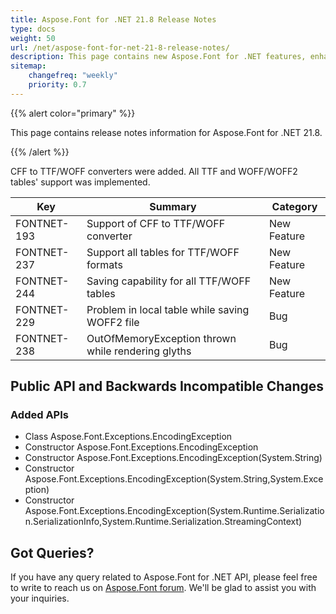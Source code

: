 ```yaml
---
title: Aspose.Font for .NET 21.8 Release Notes
type: docs
weight: 50
url: /net/aspose-font-for-net-21-8-release-notes/
description: This page contains new Aspose.Font for .NET features, enhancement, and bug fixes in 2021, version 21.8. 
sitemap:
    changefreq: "weekly"
    priority: 0.7
---
```


{{% alert color="primary" %}} 

This page contains release notes information for Aspose.Font for .NET 21.8.

{{% /alert %}} 

CFF to TTF/WOFF converters were added. All TTF and WOFF/WOFF2 tables' support was implemented.


| Key | Summary | Category |
|---|---|---|
| FONTNET-193 | Support of CFF to TTF/WOFF converter | New Feature |
| FONTNET-237 | Support all tables for TTF/WOFF formats | New Feature |
| FONTNET-244 | Saving capability for all TTF/WOFF tables | New Feature |
| FONTNET-229 | Problem in local table while saving WOFF2 file | Bug |
| FONTNET-238 | OutOfMemoryException thrown while rendering glyths | Bug |


## Public API and Backwards Incompatible Changes

### Added APIs
* Class Aspose.Font.Exceptions.EncodingException
* Constructor Aspose.Font.Exceptions.EncodingException
* Constructor Aspose.Font.Exceptions.EncodingException(System.String)
* Constructor Aspose.Font.Exceptions.EncodingException(System.String,System.Exception)
* Constructor Aspose.Font.Exceptions.EncodingException(System.Runtime.Serialization.SerializationInfo,System.Runtime.Serialization.StreamingContext)


## Got Queries?
If you have any query related to Aspose.Font for .NET API, please feel free to write to reach us on [Aspose.Font forum](https://forum.aspose.com/c/font/). We'll be glad to assist you with your inquiries.
